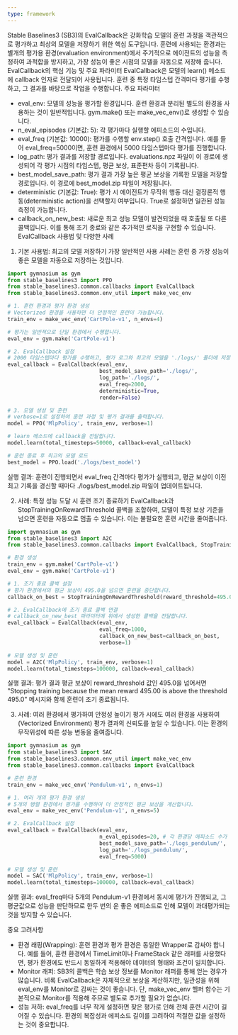 ```yaml
---
type: framework
---
```

Stable Baselines3 (SB3)의 EvalCallback은 강화학습 모델의 훈련 과정을 객관적으로 평가하고 최상의 모델을 저장하기 위한 핵심 도구입니다. 훈련에 사용되는 환경과는 별개의 평가용 환경(evaluation environment)에서 주기적으로 에이전트의 성능을 측정하여 과적합을 방지하고, 가장 성능이 좋은 시점의 모델을 자동으로 저장해 줍니다.
EvalCallback의 핵심 기능 및 주요 파라미터
EvalCallback은 모델의 learn() 메소드에 callback 인자로 전달되어 사용됩니다. 훈련 중 특정 타임스텝 간격마다 평가를 수행하고, 그 결과를 바탕으로 작업을 수행합니다.
주요 파라미터
 * eval_env: 모델의 성능을 평가할 환경입니다. 훈련 환경과 분리된 별도의 환경을 사용하는 것이 일반적입니다. gym.make() 또는 make_vec_env()로 생성할 수 있습니다.
 * n_eval_episodes (기본값: 5): 각 평가마다 실행할 에피소드의 수입니다.
 * eval_freq (기본값: 10000): 평가를 수행할 env.step() 호출 간격입니다. 예를 들어 eval_freq=5000이면, 훈련 환경에서 5000 타임스텝마다 평가를 진행합니다.
 * log_path: 평가 결과를 저장할 경로입니다. evaluations.npz 파일이 이 경로에 생성되어 각 평가 시점의 타임스텝, 평균 보상, 표준편차 등이 기록됩니다.
 * best_model_save_path: 평가 결과 가장 높은 평균 보상을 기록한 모델을 저장할 경로입니다. 이 경로에 best_model.zip 파일이 저장됩니다.
 * deterministic (기본값: True): 평가 시 에이전트가 무작위 행동 대신 결정론적 행동(deterministic action)을 선택할지 여부입니다. True로 설정하면 일관된 성능 측정이 가능합니다.
 * callback_on_new_best: 새로운 최고 성능 모델이 발견되었을 때 호출될 또 다른 콜백입니다. 이를 통해 조기 종료와 같은 추가적인 로직을 구현할 수 있습니다.
EvalCallback 사용법 및 다양한 사례
1. 기본 사용법: 최고의 모델 저장하기
가장 일반적인 사용 사례는 훈련 중 가장 성능이 좋은 모델을 자동으로 저장하는 것입니다.

```python
import gymnasium as gym
from stable_baselines3 import PPO
from stable_baselines3.common.callbacks import EvalCallback
from stable_baselines3.common.env_util import make_vec_env

# 1. 훈련 환경과 평가 환경 생성
# Vectorized 환경을 사용하면 더 안정적인 훈련이 가능합니다.
train_env = make_vec_env('CartPole-v1', n_envs=4)

# 평가는 일반적으로 단일 환경에서 수행합니다.
eval_env = gym.make('CartPole-v1')

# 2. EvalCallback 설정
# 2000 타임스텝마다 평가를 수행하고, 평가 로그와 최고의 모델을 './logs/' 폴더에 저장합니다.
eval_callback = EvalCallback(eval_env, 
                             best_model_save_path='./logs/',
                             log_path='./logs/',
                             eval_freq=2000,
                             deterministic=True,
                             render=False)

# 3. 모델 생성 및 훈련
# verbose=1로 설정하여 훈련 과정 및 평가 결과를 출력합니다.
model = PPO('MlpPolicy', train_env, verbose=1)

# learn 메소드에 callback을 전달합니다.
model.learn(total_timesteps=50000, callback=eval_callback)

# 훈련 종료 후 최고의 모델 로드
best_model = PPO.load('./logs/best_model')
```

실행 결과:
훈련이 진행되면서 eval_freq 간격마다 평가가 실행되고, 평균 보상이 이전 최고 기록을 경신할 때마다 ./logs/best_model.zip 파일이 업데이트됩니다.

2. 사례: 특정 성능 도달 시 훈련 조기 종료하기
EvalCallback과 StopTrainingOnRewardThreshold 콜백을 조합하여, 모델이 특정 보상 기준을 넘으면 훈련을 자동으로 멈출 수 있습니다. 이는 불필요한 훈련 시간을 줄여줍니다.
```python
import gymnasium as gym
from stable_baselines3 import A2C
from stable_baselines3.common.callbacks import EvalCallback, StopTrainingOnRewardThreshold

# 환경 생성
train_env = gym.make('CartPole-v1')
eval_env = gym.make('CartPole-v1')

# 1. 조기 종료 콜백 설정
# 평가 환경에서의 평균 보상이 495.0을 넘으면 훈련을 중단합니다.
callback_on_best = StopTrainingOnRewardThreshold(reward_threshold=495.0, verbose=1)

# 2. EvalCallback에 조기 종료 콜백 연결
# callback_on_new_best 파라미터에 위에서 생성한 콜백을 전달합니다.
eval_callback = EvalCallback(eval_env,
                             eval_freq=1000,
                             callback_on_new_best=callback_on_best,
                             verbose=1)

# 모델 생성 및 훈련
model = A2C('MlpPolicy', train_env, verbose=1)
model.learn(total_timesteps=100000, callback=eval_callback)
```

실행 결과:
평가 결과 평균 보상이 reward_threshold 값인 495.0을 넘어서면 "Stopping training because the mean reward 495.00 is above the threshold 495.0" 메시지와 함께 훈련이 조기 종료됩니다.

3. 사례: 여러 환경에서 평가하여 안정성 높이기
평가 시에도 여러 환경을 사용하여(Vectorized Environment) 평가 결과의 신뢰도를 높일 수 있습니다. 이는 환경의 무작위성에 따른 성능 변동을 줄여줍니다.

```python
import gymnasium as gym
from stable_baselines3 import SAC
from stable_baselines3.common.env_util import make_vec_env
from stable_baselines3.common.callbacks import EvalCallback

# 훈련 환경
train_env = make_vec_env('Pendulum-v1', n_envs=1)

# 1. 여러 개의 평가 환경 생성
# 5개의 병렬 환경에서 평가를 수행하여 더 안정적인 평균 보상을 계산합니다.
eval_env = make_vec_env('Pendulum-v1', n_envs=5)

# 2. EvalCallback 설정
eval_callback = EvalCallback(eval_env,
                             n_eval_episodes=20, # 각 환경당 에피소드 수가 아닌, 총 에피소드 수
                             best_model_save_path='./logs_pendulum/',
                             log_path='./logs_pendulum/',
                             eval_freq=5000)

# 모델 생성 및 훈련
model = SAC('MlpPolicy', train_env, verbose=1)
model.learn(total_timesteps=100000, callback=eval_callback)
```

실행 결과:
eval_freq마다 5개의 Pendulum-v1 환경에서 동시에 평가가 진행되고, 그 평균값으로 성능을 판단하므로 한두 번의 운 좋은 에피소드로 인해 모델이 과대평가되는 것을 방지할 수 있습니다.


중요 고려사항
 * 환경 래핑(Wrapping): 훈련 환경과 평가 환경은 동일한 Wrapper로 감싸야 합니다. 예를 들어, 훈련 환경에서 TimeLimit이나 FrameStack 같은 래퍼를 사용했다면, 평가 환경에도 반드시 동일하게 적용해야 데이터의 형태와 조건이 일치합니다.
 * Monitor 래퍼: SB3의 콜백은 학습 보상 정보를 Monitor 래퍼를 통해 얻는 경우가 많습니다. 비록 EvalCallback은 자체적으로 보상을 계산하지만, 일관성을 위해 eval_env를 Monitor로 감싸는 것이 좋습니다. 단, make_vec_env 헬퍼 함수는 기본적으로 Monitor를 적용해 주므로 별도로 추가할 필요가 없습니다.
 * 성능 저하: eval_freq를 너무 작게 설정하면 잦은 평가로 인해 전체 훈련 시간이 길어질 수 있습니다. 환경의 복잡성과 에피소드 길이를 고려하여 적절한 값을 설정하는 것이 중요합니다.
